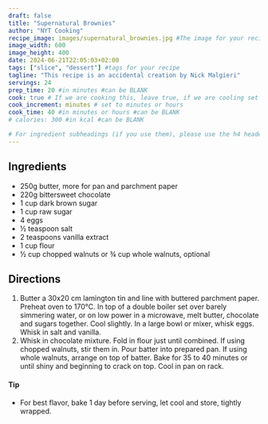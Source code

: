 ```yaml
---
draft: false
title: "Supernatural Brownies"
author: "NYT Cooking"
recipe_image: images/supernatural_brownies.jpg #The image for your recipe
image_width: 600
image_height: 400
date: 2024-06-21T22:05:03+02:00
tags: ["slice", "dessert"] #tags for your recipe
tagline: "This recipe is an accidental creation by Nick Malgieri"
servings: 24
prep_time: 20 #in minutes #can be BLANK
cook: true # If we are cooking this, leave true, if we are cooling set to false
cook_increment: minutes # set to minutes or hours
cook_time: 40 #in minutes or hours #can be BLANK
# calories: 300 #in kcal #can be BLANK

# For ingredient subheadings (if you use them), please use the h4 header.  For print view I have those elements targeted
---
```



## Ingredients

- 250g butter, more for pan and parchment paper
- 220g bittersweet chocolate
- 1 cup dark brown sugar
- 1 cup raw sugar
- 4 eggs
- ½ teaspoon salt
- 2 teaspoons vanilla extract
- 1 cup flour
- ½ cup chopped walnuts or ¾ cup whole walnuts, optional
	
## Directions

1. Butter a 30x20 cm lamington tin and line with buttered parchment paper. Preheat oven to 170°C. In top of a double boiler set over barely simmering water, or on low power in a microwave, melt butter, chocolate and sugars together. Cool slightly. In a large bowl or mixer, whisk eggs. Whisk in salt and vanilla.
2. Whisk in chocolate mixture. Fold in flour just until combined. If using chopped walnuts, stir them in. Pour batter into prepared pan. If using whole walnuts, arrange on top of batter. Bake for 35 to 40 minutes or until shiny and beginning to crack on top. Cool in pan on rack.

#### Tip
- For best flavor, bake 1 day before serving, let cool and store, tightly wrapped.